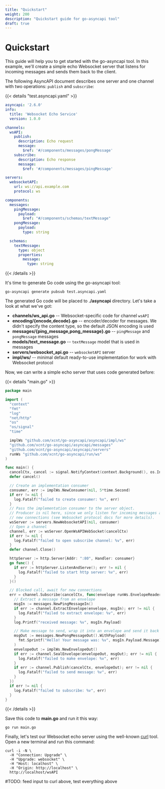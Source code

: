 ```yaml
---
title: "Quickstart"
weight: 200
description: "Quickstart guide for go-asyncapi tool"
draft: true
---
```


# Quickstart

This guide will help you to get started with the go-asyncapi tool.
In this example, we'll create a simple echo Websocket server that listens for incoming messages and sends them back 
to the client.

The following AsyncAPI document describes one server and one channel with two operations: `publish` and `subscribe`:

{{< details "test.asyncapi.yaml" >}}
```yaml
asyncapi: '2.6.0'
info:
  title: 'Websocket Echo Service'
  version: 1.0.0

channels:
  wsAPI:
    publish:
      description: Echo request
      message:
        $ref: '#/components/messages/pongMessage'
    subscribe:
      description: Echo response
      message:
        $ref: '#/components/messages/pingMessage'

servers:
  websocketAPI:
    url: ws://api.example.com
    protocol: ws

components:
  messages:
    pingMessage:
      payload:
        $ref: "#/components/schemas/textMessage"
    pongMessage:
      payload:
        type: string

  schemas:
    textMessage:
      type: object
      properties:
        message:
          type: string
```
{{< /details >}}

It's time to generate Go code using the go-asyncapi tool:

```shell
go-asyncapi generate pubsub test.asyncapi.yaml
```

The generated Go code will be placed to **./asyncapi** directory. Let's take a look at what we've got:

* **channels/ws_api.go** -- Websocket-specific code for channel `wsAPI`
* **encoding/{encode,decode}.go** -- encoder/decoder for messages. We didn't specify the content type, so the 
  default JSON encoding is used
* **messages/{ping_message,pong_message}.go** -- `pingMessage` and `pongMessage` messages
* **models/text_message.go** -- `textMessage` model that is used in messages
* **servers/websocket_api.go** -- `websocketAPI` server
* **impl/ws/** -- minimal default ready-to-use implementation for work with Websocket protocol

Now, we can write a simple echo server that uses code generated before:

{{< details "main.go" >}}
```go
package main

import (
  "context"
  "fmt"
  "log"
  "net/http"
  "os"
  "os/signal"
  "time"

  implWs "github.com/xcnt/go-asyncapi/asyncapi/impl/ws"
  "github.com/xcnt/go-asyncapi/asyncapi/messages"
  "github.com/xcnt/go-asyncapi/asyncapi/servers"
  runWs "github.com/xcnt/go-asyncapi/run/ws"
)

func main() {
  cancelCtx, cancel := signal.NotifyContext(context.Background(), os.Interrupt)
  defer cancel()

  // Create an implementation consumer
  consumer, err := implWs.NewConsumer(nil, 5*time.Second)
  if err != nil {
    log.Fatalf("failed to create consumer: %v", err)
  }
  // Pass the implementation consumer to the server object.
  // Producer is nil here, since we only listen for incoming messages and send responses, not initiate
  // new connections (see Websocket protocol docs for more details).
  wsServer := servers.NewWebsocketAPI(nil, consumer)
  // Open a channel
  channel, err := wsServer.OpenWsAPIWebSocket(cancelCtx)
  if err != nil {
    log.Fatalf("failed to open subscribe channel: %v", err)
  }
  defer channel.Close()

  httpServer := http.Server{Addr: ":80", Handler: consumer}
  go func() {
    if err := httpServer.ListenAndServe(); err != nil {
      log.Fatalf("failed to start http server: %v", err)
    }
  }()

  // Blocked call, await for new connections
  err = channel.Subscribe(cancelCtx, func(envelope runWs.EnvelopeReader) {
    // Extract a message from an envelope
    msgIn := messages.NewPingMessageIn()
    if err := channel.ExtractEnvelope(envelope, msgIn); err != nil {
      log.Fatalf("failed to extract envelope: %v", err)
    }
    log.Printf("received message: %v", msgIn.Payload)

    // Make message to send, wrap it into an envelope and send it back
    msgOut := messages.NewPongMessageOut().WithPayload(
      fmt.Sprintf("Hello! Your message was: %v", msgIn.Payload.Message),
    )
    envelopeOut := implWs.NewEnvelopeOut()
    if err := channel.SealEnvelope(envelopeOut, msgOut); err != nil {
      log.Fatalf("failed to make envelope: %v", err)
    }
    if err := channel.Publish(cancelCtx, envelopeOut); err != nil {
      log.Fatalf("failed to send message: %v", err)
    }
  })
  if err != nil {
    log.Fatalf("failed to subscribe: %v", err)
  }
}
```
{{< /details >}}

Save this code to **main.go** and run it this way:

```shell
go run main.go
```

Finally, let's test our Websocket echo server using the well-known [curl](https://curl.se/) tool. Open a new terminal 
and run this command:

```shell
curl -i -N \
  -H "Connection: Upgrade" \
  -H "Upgrade: websocket" \
  -H "Host: localhost" \
  -H "Origin: http://localhost" \
  http://localhost/wsAPI
```

<div style="color: var(--body-background)">#TODO: feed input to curl above, test everything above</div>